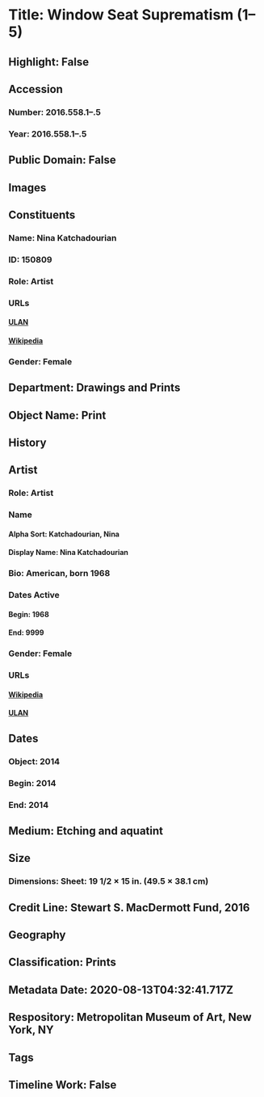 # Title: Window Seat Suprematism (1–5)
## Highlight: False
## Accession
### Number: 2016.558.1–.5
### Year: 2016.558.1–.5
## Public Domain: False
## Images
## Constituents
### Name: Nina Katchadourian
### ID: 150809
### Role: Artist
### URLs
#### [ULAN](http://vocab.getty.edu/page/ulan/500116043)
#### [Wikipedia](https://www.wikidata.org/wiki/Q7037988)
### Gender: Female
## Department: Drawings and Prints
## Object Name: Print
## History
## Artist
### Role: Artist
### Name
#### Alpha Sort: Katchadourian, Nina
#### Display Name: Nina Katchadourian
### Bio: American, born 1968
### Dates Active
#### Begin: 1968
#### End: 9999
### Gender: Female
### URLs
#### [Wikipedia](https://www.wikidata.org/wiki/Q7037988)
#### [ULAN](http://vocab.getty.edu/page/ulan/500116043)
## Dates
### Object: 2014
### Begin: 2014
### End: 2014
## Medium: Etching and aquatint
## Size
### Dimensions: Sheet: 19 1/2 × 15 in. (49.5 × 38.1 cm)
## Credit Line: Stewart S. MacDermott Fund, 2016
## Geography
## Classification: Prints
## Metadata Date: 2020-08-13T04:32:41.717Z
## Respository: Metropolitan Museum of Art, New York, NY
## Tags
## Timeline Work: False